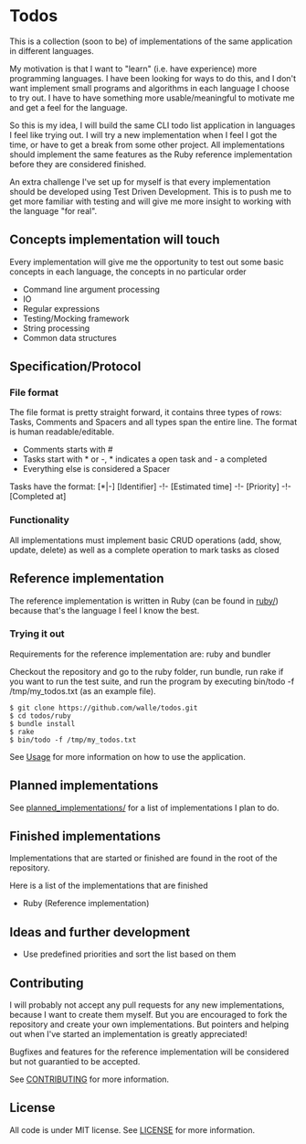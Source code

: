 # Todos

This is a collection (soon to be) of implementations of the same application in different languages.

My motivation is that I want to "learn" (i.e. have experience) more programming languages. I have been looking for ways to do this, and I don't want implement small programs and algorithms in each language I choose to try out. I have to have something more usable/meaningful to motivate me and get a feel for the language.

So this is my idea, I will build the same CLI todo list application in languages I feel like trying out. I will try a new implementation when I feel I got the time, or have to get a break from some other project. All implementations should implement the same features as the Ruby reference implementation before they are considered finished.

An extra challenge I've set up for myself is that every implementation should be developed using Test Driven Development. This is to push me to get more familiar with testing and will give me more insight to working with the language "for real".

## Concepts implementation will touch

Every implementation will give me the opportunity to test out some basic concepts in each language, the concepts in no particular order

* Command line argument processing
* IO
* Regular expressions
* Testing/Mocking framework
* String processing
* Common data structures

## Specification/Protocol

### File format

The file format is pretty straight forward, it contains three types of rows: Tasks, Comments and Spacers and all types span the entire line. The format is human readable/editable.

* Comments starts with #
* Tasks start with * or -, * indicates a open task and - a completed
* Everything else is considered a Spacer

Tasks have the format: [*|-] [Identifier] -!- [Estimated time] -!- [Priority] -!- [Completed at]

### Functionality

All implementations must implement basic CRUD operations (add, show, update, delete) as well as a complete operation to mark tasks as closed

## Reference implementation

The reference implementation is written in Ruby (can be found in [ruby/](https://github.com/walle/todos/blob/master/ruby/)) because that's the language I feel I know the best.

### Trying it out

Requirements for the reference implementation are: ruby and bundler

Checkout the repository and go to the ruby folder, run bundle, run rake if you want to run the test suite, and run the program by executing bin/todo -f /tmp/my_todos.txt (as an example file).

    $ git clone https://github.com/walle/todos.git
    $ cd todos/ruby
    $ bundle install
    $ rake
    $ bin/todo -f /tmp/my_todos.txt

See [Usage](https://github.com/walle/todos/tree/master/ruby#usage) for more information on how to use the application.

## Planned implementations

See [planned_implementations/](https://github.com/walle/todos/blob/master/planned_implementations/) for a list of implementations I plan to do.

## Finished implementations

Implementations that are started or finished are found in the root of the repository.

Here is a list of the implementations that are finished

* Ruby (Reference implementation)

## Ideas and further development

* Use predefined priorities and sort the list based on them

## Contributing

I will probably not accept any pull requests for any new implementations, because I want to create them myself. But you are encouraged to fork the repository and create your own implementations. But pointers and helping out when I've started an implementation is greatly appreciated!

Bugfixes and features for the reference implementation will be considered but not guarantied to be accepted.

See [CONTRIBUTING](https://github.com/walle/todos/blob/master/CONTRIBUTING.md) for more information.

## License

All code is under MIT license. See [LICENSE](https://github.com/walle/todos/blob/master/LICENSE) for more information.